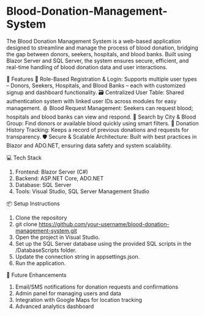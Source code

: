 # Blood-Donation-Management-System
The Blood Donation Management System is a web-based application designed to streamline and manage the process of blood donation, bridging the gap between donors, seekers, hospitals, and blood banks. Built using Blazor Server and SQL Server, the system ensures secure, efficient, and real-time handling of blood donation data and user interactions.

🔧 Features
👤 Role-Based Registration & Login: Supports multiple user types – Donors, Seekers, Hospitals, and Blood Banks – each with customized signup and dashboard functionality.
🗃️ Centralized User Table: Shared authentication system with linked user IDs across modules for easy management.
🩸 Blood Request Management: Seekers can request blood; hospitals and blood banks can view and respond.
📍 Search by City & Blood Group: Find donors or available blood quickly using smart filters.
📅 Donation History Tracking: Keeps a record of previous donations and requests for transparency.
🛡️ Secure & Scalable Architecture: Built with best practices in Blazor and ADO.NET, ensuring data safety and system scalability.

💻 Tech Stack
1) Frontend: Blazor Server (C#)
2) Backend: ASP.NET Core, ADO.NET
3) Database: SQL Server
4) Tools: Visual Studio, SQL Server Management Studio

📦 Setup Instructions
1) Clone the repository
2) git clone https://github.com/your-username/blood-donation-management-system.git
3) Open the project in Visual Studio.
4) Set up the SQL Server database using the provided SQL scripts in the /DatabaseScripts folder.
5) Update the connection string in appsettings.json.
6) Run the application.

🚀 Future Enhancements
1) Email/SMS notifications for donation requests and confirmations
2) Admin panel for managing users and data
3) Integration with Google Maps for location tracking
4) Advanced analytics dashboard

